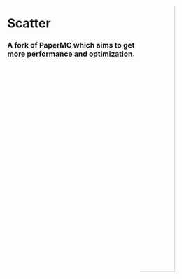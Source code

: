 <img src="https://gcdnb.pbrd.co/images/8bV67IXOyf79.jpg?o=1" alt="Logo" align="right" style="border-radius:100%" width="40%">

# Scatter

### A fork of PaperMC which aims to get more performance and optimization.
